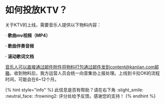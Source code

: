 # 如何投放KTV？

关于KTV的上线，需要音乐人提供以下物料内容：

· **歌曲mv视频（MP4）**

**· 歌曲伴奏音频**

**· 滚动歌词文档**

音乐人可以直接通过邮件附件将物料打包通过邮件发到content@kanjian.com邮箱，收到物料后，我方运营人员会统一向音集协上报处理。上线到卡拉OK的流程时间，可能会在6\~12个月。



{% hint style="info" %}
此信息是否有帮助？请在右下角 :slight\_smile: :neutral\_face: :frowning2: 评分处给予反馈。感谢您的支持！
{% endhint %}
